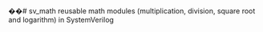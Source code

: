 ��# sv_math
reusable math modules  (multiplication, division, square root and logarithm) in SystemVerilog
